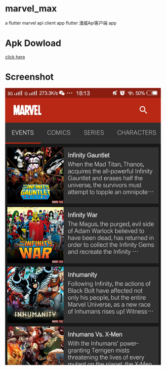 # marvel_max
a flutter marvel api client app
flutter 漫威Api客户端 app


# Apk Dowload
[click here](https://github.com/MaxNeverSleep/marvelAPI-flutter/blob/master/apk-dowload/app-debug.apk)

# Screenshot

![EventsTavPage](https://github.com/MaxNeverSleep/marvelAPI-flutter/blob/master/screenshot/eventsTabPage.jpg)

